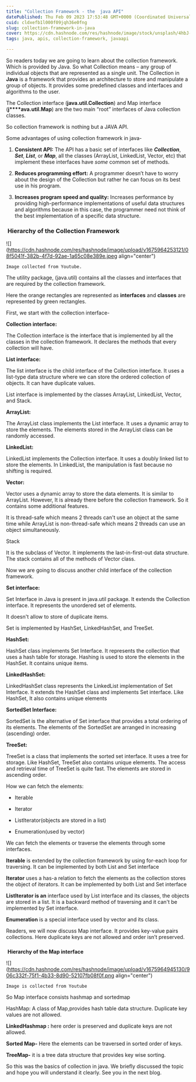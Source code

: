 ```yaml
---
title: "Collection Framework - the  java API"
datePublished: Thu Feb 09 2023 17:53:48 GMT+0000 (Coordinated Universal Time)
cuid: cldxefb1l000f09jqh36e0fng
slug: collection-framework-in-java
cover: https://cdn.hashnode.com/res/hashnode/image/stock/unsplash/4hbJ-eymZ1o/upload/6b4923690da6d4a7c2dc4d5ccb5932db.jpeg
tags: java, apis, collection-framework, javaapi

---
```


So readers today we are going to learn about the collection framework. Which is provided by Java. So what Collection means – any group of individual objects that are represented as a single unit. The Collection in **Java** is a framework that provides an architecture to store and manipulate a group of objects. It provides some predefined classes and interfaces and algorithms to the user.

The Collection interface (**java.util.Collection**) and Map interface (**j****ava.util.Map**) are the two main “root” interfaces of Java collection classes.

So collection framework is nothing but a JAVA API.

Some advantages of using collection framework in java-

1. **Consistent API:** The API has a basic set of interfaces like ***Collection***, ***Set***, ***List***, or ***Map***, all the classes (ArrayList, LinkedList, Vector, etc) that implement these interfaces have *some* common set of methods. 
    
2. **Reduces programming effort:** A programmer doesn’t have to worry about the design of the Collection but rather he can focus on its best use in his program.
    
3. **Increases program speed and quality:** Increases performance by providing high-performance implementations of useful data structures and algorithms because in this case, the programmer need not think of the best implementation of a specific data structure.
    

###  **Hierarchy of the Collection Framework**

![](https://cdn.hashnode.com/res/hashnode/image/upload/v1675964253121/08f5041f-382b-4f7d-92ae-1a65c08e389e.jpeg align="center")

`Image collected from Youtube.`

The utility package, (java.util) contains all the classes and interfaces that are required by the collection framework.

Here the orange rectangles are represented as **interfaces** and **classes** are represented by green rectangles.

First, we start with the collection interface-

**Collection interface:**

The Collection interface is the interface that is implemented by all the classes in the collection framework. It declares the methods that every collection will have.

**List interface:**

The list interface is the child interface of the Collection interface. It uses a list-type data structure where we can store the ordered collection of objects. It can have duplicate values.

List interface is implemented by the classes ArrayList, LinkedList, Vector, and Stack.

**ArrayList:**

The ArrayList class implements the List interface. It uses a dynamic array to store the elements. The elements stored in the ArrayList class can be randomly accessed.

**LinkedList:**

LinkedList implements the Collection interface. It uses a doubly linked list to store the elements. In LinkedList, the manipulation is fast because no shifting is required.

**Vector:**

Vector uses a dynamic array to store the data elements. It is similar to ArrayList. However, It is already there before the collection framework. So it contains some additional features.

It is thread-safe which means 2 threads can't use an object at the same time while ArrayList is non-thread-safe which means 2 threads can use an object simultaneously.

Stack

It is the subclass of Vector. It implements the last-in-first-out data structure. The stack contains all of the methods of Vector class.

Now we are going to discuss another child interface of the collection framework.

**Set interface:**

Set Interface in Java is present in java.util package. It extends the Collection interface. It represents the unordered set of elements.

It doesn't allow to store of duplicate items.

Set is implemented by HashSet, LinkedHashSet, and TreeSet.

**HashSet:**

HashSet class implements Set Interface. It represents the collection that uses a hash table for storage. Hashing is used to store the elements in the HashSet. It contains unique items.

**LinkedHashSet:**

LinkedHashSet class represents the LinkedList implementation of Set Interface. It extends the HashSet class and implements Set interface. Like HashSet, It also contains unique elements

**SortedSet Interface:**

SortedSet is the alternative of Set interface that provides a total ordering of its elements. The elements of the SortedSet are arranged in increasing (ascending) order.

**TreeSet:**

TreeSet is a class that implements the sorted set interface. It uses a tree for storage. Like HashSet, TreeSet also contains unique elements. The access and retrieval time of TreeSet is quite fast. The elements are stored in ascending order.

How we can fetch the elements:

* Iterable
    
* Iterator
    
* ListIterator(objects are stored in a list)
    
* Enumeration(used by vector)
    

We can fetch the elements or traverse the elements through some interfaces.

**Iterable** is extended by the collection framework by using for-each loop for traversing. It can be implemented by both List and Set interface

**Iterator** uses a has-a relation to fetch the elements as the collection stores the object of iterators. It can be implemented by both List and Set interface

**ListIterator is an** interface used by List interface and its classes, the objects are stored in a list. It is a backward method of traversing and it can't be implemented by Set interface.

**Enumeration** is a special interface used by vector and its class.

Readers, we will now discuss Map interface. It provides key-value pairs collections. Here duplicate keys are not allowed and order isn’t preserved.

###   
 **Hierarchy of the Map interface**

![](https://cdn.hashnode.com/res/hashnode/image/upload/v1675964945130/906c332f-75f1-4b33-8d90-52107fb08f0f.png align="center")

`Image is collected from Youtube`

So Map interface consists hashmap and sortedmap

HashMap: A class of Map,provides hash table data structure. Duplicate key values are not allowed.

**LinkedHashmap :** here order is preserved and duplicate keys are not allowed.

**Sorted Map-** Here the elements can be traversed in sorted order of keys.

**TreeMap-** it is a tree data structure that provides key wise sorting.

So this was the basics of collection in java. We briefly discussed the topic and hope you will understand it clearly. See you in the next blog.